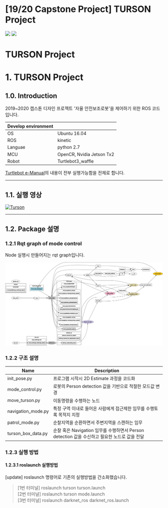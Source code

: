 # [19/20 Capstone Project] TURSON Project


<img src= https://img.shields.io/badge/build-passing-green > <img src= https://img.shields.io/badge/language-python-blue >  

TURSON Project
=====================

# 1. TURSON Project

## 1.0. Introduction
2019~2020 캡스톤 디자인 프로젝트 '자율 안전보조로봇'을 제어하기 위한 ROS 코드입니다.

|Develop environment||
|------|------|
|OS|Ubuntu 16.04|
|ROS|kinetic|
|Languae|python 2.7|
|MCU|OpenCR, Nvidia Jetson Tx2|
|Robot|Turtlebot3_waffle|

[Turtlebot e-Manual](http://emanual.robotis.com/docs/en/platform/turtlebot3/overview/)의 내용이 전부 실행가능함을 전제로 합니다.  

---
## 1.1. 실행 영상
[![Turson](https://img.youtube.com/vi/9e2xosJy2Ts/0.jpg)](https://www.youtube.com/watch?v=9e2xosJy2Ts) 


- - -
## 1.2. Package 설명
### 1.2.1 Rqt graph of mode control
Node 실행시 만들어지는 rqt graph입니다.

<!-- 인재에게 스크린샷 요청 -->
![Rqt_graph](./image/rosgraph_color.png)

### 1.2.2 구조 설명

|Name | Description|
|------|------|
|init_pose.py|프로그램 시작시 2D Estimate 과정을 코드화|
|mode_control.py|로봇의 Person detection 값을 기반으로 적절한 모드값 변경|
|move_turson.py|이동명령을 수행하는 노드|
|navigation_mode.py|특정 구역 이내로 들어온 사람에게 접근제한 임무를 수행토록 목적지 지정|
|patrol_mode.py|순찰지역을 순환하면서 주변지역을 스캔하는 임무|
|turson_box_data.py|순찰 혹은 Navigation 임무를 수행하면서 Person detection 값을 수신하고 필요한 노드로 값을 전달|




### 1.2.3 실행 방법
#### 1.2.3.1 roslaunch 실행방법
[update] roslaunch 명령어로 기존의 실행방법을 간소화했습니다.
>[1번 터미널] roslaunch turson turson.launch  
>[2번 터미널] roslaunch turson mode.launch  
>[3번 터미널] roslaunch darknet_ros darknet_ros.launch

